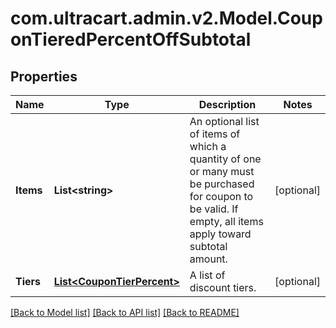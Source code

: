 # com.ultracart.admin.v2.Model.CouponTieredPercentOffSubtotal
## Properties

Name | Type | Description | Notes
------------ | ------------- | ------------- | -------------
**Items** | **List&lt;string&gt;** | An optional list of items of which a quantity of one or many must be purchased for coupon to be valid.  If empty, all items apply toward subtotal amount. | [optional] 
**Tiers** | [**List&lt;CouponTierPercent&gt;**](CouponTierPercent.md) | A list of discount tiers. | [optional] 


[[Back to Model list]](../README.md#documentation-for-models) [[Back to API list]](../README.md#documentation-for-api-endpoints) [[Back to README]](../README.md)

